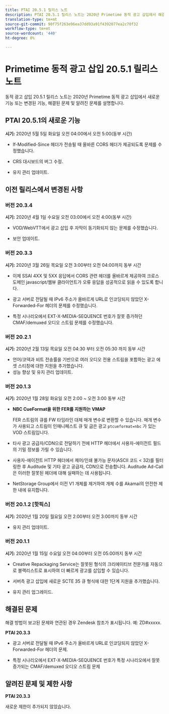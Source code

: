 ```yaml
---
title: PTAI 20.5.1 릴리스 노트
description: PTAI 20.5.1 릴리스 노트는 2020년 Primetime 동적 광고 삽입에서 해결되고 알려진 문제를 담고 있습니다.
translation-type: tm+mt
source-git-commit: 90f75f263e96ea37dd93a91f4392077ea2c70f32
workflow-type: tm+mt
source-wordcount: '440'
ht-degree: 0%

---
```



# Primetime 동적 광고 삽입 20.5.1 릴리스 노트

동적 광고 삽입 20.5.1 릴리스 노트는 2020년 Primetime 동적 광고 삽입에서 새로운 기능 또는 변경된 기능, 해결된 문제 및 알려진 문제를 설명합니다.

## PTAI 20.5.1의 새로운 기능

**시기:** 2020년 5월 5일 화요일 오전 04:00에서 오전 5:00(동부 시간)

* If-Modified-Since 헤더가 전송될 때 올바른 CORS 헤더가 제공되도록 문제를 수정했습니다.

* CRS 대시보드의 버그 수정.

* 유지 관리 업데이트.

## 이전 릴리스에서 변경된 사항

### 버전 20.3.4

**시기:** 2020년 4월 1일 수요일 오전 03:00에서 오전 4:00(동부 시간)

* VOD/WebVTT에서 광고 삽입 후 자막이 동기화되지 않는 문제를 수정했습니다.

* 보안 업데이트.

### 버전 20.3.3

**시기:** 2020년 3월 26일 목요일 오전 3:00부터 오전 04:00까지 동부 시간

* 이제 SSAI 4XX 및 5XX 응답에서 CORS 관련 헤더를 올바르게 제공하여 크로스 도메인 javascript/웹뷰 클라이언트가 오류 응답을 성공적으로 읽을 수 있도록 합니다.

* 광고 서버로 전달될 때 IPv6 주소가 올바르게 URL로 인코딩되지 않았던 X-Forwarded-For 헤더의 문제를 수정했습니다.

* 특정 시나리오에서 EXT-X-MEDIA-SEQUENCE 번호가 잘못 증가하던 CMAF/demuxed 오디오 스트림 문제를 수정했습니다.

### 버전 20.2.1

**시기:** 2020년 2월 13일 목요일 오전 04:30 부터 오전 05:30 까지 동부 시간

* 언어/코덱과 비트 전송률을 기반으로 여러 오디오 전용 스트림을 포함하는 광고 에셋 스티칭에 대한 지원을 추가했습니다.
* 성능 향상 및 유지 관리 업데이트.

### 버전 20.1.3

**시기:** 2020년 1월 28일 화요일 오전 2:00 ~ 오전 3:00 동부 시간

* **NBC CueFormat을 위한 FER를 지원하는 VMAP**

   FER 스트림의 큐를 FW 타임라인 대체 매개 변수로 변환할 수 있습니다. 매개 변수가 사용되고 스트림이 인매니페스트 큐 및 굽은 광고 `ptcueformat=nbc` 가 있는 VOD 스트림입니다.

* 타사 광고 공급자/CDN으로 전달하기 전에 HTTP 헤더에서 사용자-에이전트 필드의 기밀 정보를 가릴 수 있습니다.

* 사용자-에이전트 HTTP 헤더에서 제어/인쇄 불가능 문자(ASCII 코드 &lt; 32)를 필터링한 후 Auditude 및 기타 광고 공급자, CDN으로 전송합니다. Auditude Ad-Call은 이러한 잘못된 헤더에 대해 실패하는 데 사용됩니다.

* NetStorage Group에서 이전 V1 개체를 제거하여 개체 수를 Akamai의 안전한 제한 내에 유지합니다.

### 버전 20.1.2 [핫픽스]

**시기:** 2020년 1월 20일 월요일 오전 2:00부터 오전 3:00까지 동부 시간

* 유지 관리 업데이트.

### 버전 20.1.1

**시기:** 2020년 1월 15일 수요일 오전 04:00부터 오전 05:00까지 동부 시간

* Creative Repackaging Service는 잘못된 형식의 크리에이티브 전문가를 자동으로 블랙리스트로 표시하여 더 빠르게 광고를 삽입할 수 있습니다.

* 서버측 광고 삽입에 새로운 SCTE 35 큐 형식에 대한 1단계 지원을 추가했습니다.

* 유지 관리 업그레이드.

## 해결된 문제

해결 방법이 보고된 문제와 연관된 경우 Zendesk 참조가 표시됩니다. 예: ZD#xxxxx.

**PTAI 20.3.3**

* 광고 서버로 전달될 때 IPv6 주소가 올바르게 URL로 인코딩되지 않았던 X-Forwarded-For 헤더의 문제.

* 특정 시나리오에서 EXT-X-MEDIA-SEQUENCE 번호가 특정 시나리오에서 잘못 증가되는 CMAF/demuxed 오디오 스트림 문제

## 알려진 문제 및 제한 사항

**PTAI 20.3.3**

새로운 제한이 추가되지 않았습니다.
